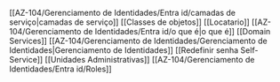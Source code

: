 [[AZ-104/Gerenciamento de Identidades/Entra id/camadas de serviço|camadas de serviço]]
[[Classes de objetos]]
[[Locatario]]
[[AZ-104/Gerenciamento de Identidades/Entra id/o que é|o que é]]
[[Domain Services]]
[[AZ-104/Gerenciamento de Identidades/Gerenciamento de Identidades|Gerenciamento de Identidades]]
[[Redefinir senha Self-Service]]
[[Unidades Administrativas]]
[[AZ-104/Gerenciamento de Identidades/Entra id/Roles]]



